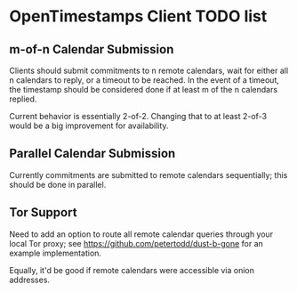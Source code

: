 # OpenTimestamps Client TODO list

## m-of-n Calendar Submission

Clients should submit commitments to n remote calendars, wait for either all n
calendars to reply, or a timeout to be reached. In the event of a timeout, the
timestamp should be considered done if at least m of the n calendars replied.

Current behavior is essentially 2-of-2. Changing that to at least 2-of-3 would
be a big improvement for availability.


## Parallel Calendar Submission

Currently commitments are submitted to remote calendars sequentially; this
should be done in parallel.


## Tor Support

Need to add an option to route all remote calendar queries through your local
Tor proxy; see https://github.com/petertodd/dust-b-gone for an example
implementation.

Equally, it'd be good if remote calendars were accessible via onion addresses.
